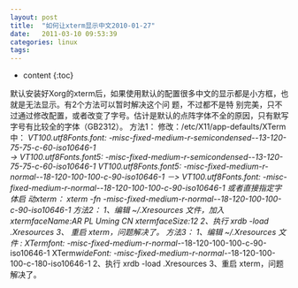 ```yaml
---
layout: post
title:  "如何让xterm显示中文2010-01-27"
date:   2011-03-10 09:53:39
categories: linux
tags:
---
```


* content
{:toc}

默认安装好Xorg的xterm后，如果使用默认的配置很多中文的显示都是小方框，也就是无法显示。有2个方法可以暂时解决这个问 题，不过都不是特 别完美，只不过通过修改配置，或者改变了字号。估计是默认的点阵字体不全的原因，只有默写字号有比较全的字体（GB2312）。 方法1： 
 修改：/etc/X11/app-defaults/XTerm 中：
 *VT100.utf8Fonts.font:   -misc-fixed-medium-r-semicondensed--13-120-75-75-c-60-iso10646-1  
 ->   *VT100.utf8Fonts.font5:   -misc-fixed-medium-r-semicondensed--13-120-75-75-c-60-iso10646-1 
 *VT100.utf8Fonts.font5:  -misc-fixed-medium-r-normal--18-120-100-100-c-90-iso10646-1
 －>   *VT100.utf8Fonts.font:  -misc-fixed-medium-r-normal--18-120-100-100-c-90-iso10646-1
 或者直接指定字体启 动xterm：
 xterm -fn  -misc-fixed-medium-r-normal--18-120-100-100-c-90-iso10646-1 方法2：
 1、编辑 ~/.Xresources 文件，加入
         xterm*faceName:AR PL  Uming CN
         xterm*faceSize:12
 2、执行  xrdb -load .Xresources
 3、 重启 xterm，问题解决了。 方法3： 
 1、编辑 ~/.Xresources 文件 : 
     XTerm*font:  -misc-fixed-medium-r-normal-*-18-120-100-100-c-90-iso10646-1 
      XTerm*wideFont:  -misc-fixed-medium-r-normal-*-18-120-100-100-c-180-iso10646-1 
 2、执行   xrdb -load .Xresources 
 3、重启 xterm，问题解决了。
        
